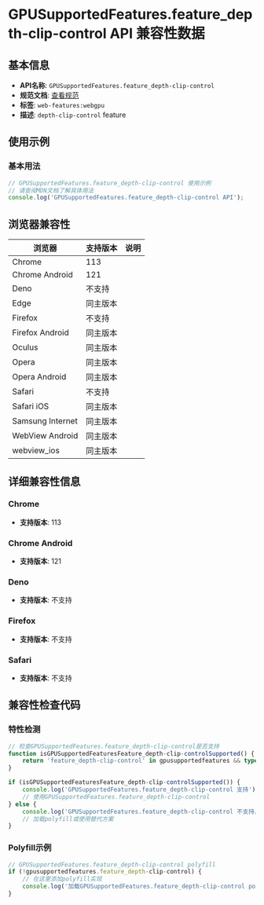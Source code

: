 # GPUSupportedFeatures.feature_depth-clip-control API 兼容性数据

## 基本信息

- **API名称**: `GPUSupportedFeatures.feature_depth-clip-control`
- **规范文档**: [查看规范](https://gpuweb.github.io/gpuweb/#depth-clip-control)
- **标签**: `web-features:webgpu`
- **描述**: `depth-clip-control` feature

## 使用示例

### 基本用法

```javascript
// GPUSupportedFeatures.feature_depth-clip-control 使用示例
// 请查阅MDN文档了解具体用法
console.log('GPUSupportedFeatures.feature_depth-clip-control API');
```

## 浏览器兼容性

| 浏览器 | 支持版本 | 说明 |
|--------|----------|------|
| Chrome | 113 |  |
| Chrome Android | 121 |  |
| Deno | 不支持 |  |
| Edge | 同主版本 |  |
| Firefox | 不支持 |  |
| Firefox Android | 同主版本 |  |
| Oculus | 同主版本 |  |
| Opera | 同主版本 |  |
| Opera Android | 同主版本 |  |
| Safari | 不支持 |  |
| Safari iOS | 同主版本 |  |
| Samsung Internet | 同主版本 |  |
| WebView Android | 同主版本 |  |
| webview_ios | 同主版本 |  |

## 详细兼容性信息

### Chrome

- **支持版本**: 113

### Chrome Android

- **支持版本**: 121

### Deno

- **支持版本**: 不支持

### Firefox

- **支持版本**: 不支持

### Safari

- **支持版本**: 不支持

## 兼容性检查代码

### 特性检测

```javascript
// 检查GPUSupportedFeatures.feature_depth-clip-control是否支持
function isGPUSupportedFeaturesFeature_depth-clip-controlSupported() {
    return 'feature_depth-clip-control' in gpusupportedfeatures && typeof gpusupportedfeatures.feature_depth-clip-control === 'function';
}

if (isGPUSupportedFeaturesFeature_depth-clip-controlSupported()) {
    console.log('GPUSupportedFeatures.feature_depth-clip-control 支持');
    // 使用GPUSupportedFeatures.feature_depth-clip-control
} else {
    console.log('GPUSupportedFeatures.feature_depth-clip-control 不支持，需要polyfill');
    // 加载polyfill或使用替代方案
}
```

### Polyfill示例

```javascript
// GPUSupportedFeatures.feature_depth-clip-control polyfill
if (!gpusupportedfeatures.feature_depth-clip-control) {
    // 在这里添加polyfill实现
    console.log('加载GPUSupportedFeatures.feature_depth-clip-control polyfill');
}
```

